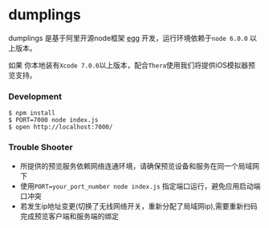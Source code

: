 # dumplings


dumplings 是基于阿里开源node框架 [egg](https://eggjs.org/) 开发，运行环境依赖于`node 6.0.0` 以上版本。

如果 你本地装有`Xcode 7.0.0`以上版本，配合`Thera`使用我们将提供iOS模拟器预览支持。


### Development

```shell
$ npm install
$ PORT=7000 node index.js
$ open http://localhost:7000/
```


### Trouble Shooter

* 所提供的预览服务依赖网络连通环境，请确保预览设备和服务在同一个局域网下
* 使用`PORT=your_port_number node index.js` 指定端口运行，避免应用启动端口冲突
* 若发生ip地址变更(切换了无线网络开关，重新分配了局域网ip),需要重新扫码完成预览客户端和服务端的绑定

